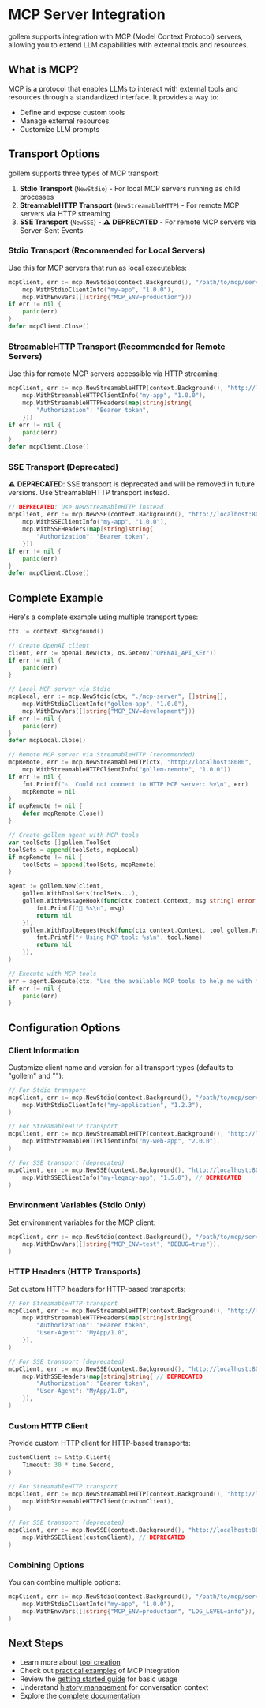 # MCP Server Integration

gollem supports integration with MCP (Model Context Protocol) servers, allowing you to extend LLM capabilities with external tools and resources.

## What is MCP?

MCP is a protocol that enables LLMs to interact with external tools and resources through a standardized interface. It provides a way to:

- Define and expose custom tools
- Manage external resources
- Customize LLM prompts

## Transport Options

gollem supports three types of MCP transport:

1. **Stdio Transport** (`NewStdio`) - For local MCP servers running as child processes
2. **StreamableHTTP Transport** (`NewStreamableHTTP`) - For remote MCP servers via HTTP streaming
3. **SSE Transport** (`NewSSE`) - ⚠️ **DEPRECATED** - For remote MCP servers via Server-Sent Events

### Stdio Transport (Recommended for Local Servers)

Use this for MCP servers that run as local executables:

```go
mcpClient, err := mcp.NewStdio(context.Background(), "/path/to/mcp/server", []string{"--arg1", "value1"},
    mcp.WithStdioClientInfo("my-app", "1.0.0"),
    mcp.WithEnvVars([]string{"MCP_ENV=production"}))
if err != nil {
    panic(err)
}
defer mcpClient.Close()
```

### StreamableHTTP Transport (Recommended for Remote Servers)

Use this for remote MCP servers accessible via HTTP streaming:

```go
mcpClient, err := mcp.NewStreamableHTTP(context.Background(), "http://localhost:8080",
    mcp.WithStreamableHTTPClientInfo("my-app", "1.0.0"),
    mcp.WithStreamableHTTPHeaders(map[string]string{
        "Authorization": "Bearer token",
    }))
if err != nil {
    panic(err)
}
defer mcpClient.Close()
```

### SSE Transport (Deprecated)

⚠️ **DEPRECATED**: SSE transport is deprecated and will be removed in future versions. Use StreamableHTTP transport instead.

```go
// DEPRECATED: Use NewStreamableHTTP instead
mcpClient, err := mcp.NewSSE(context.Background(), "http://localhost:8081",
    mcp.WithSSEClientInfo("my-app", "1.0.0"),
    mcp.WithSSEHeaders(map[string]string{
        "Authorization": "Bearer token",
    }))
if err != nil {
    panic(err)
}
defer mcpClient.Close()
```

## Complete Example

Here's a complete example using multiple transport types:

```go
ctx := context.Background()

// Create OpenAI client
client, err := openai.New(ctx, os.Getenv("OPENAI_API_KEY"))
if err != nil {
    panic(err)
}

// Local MCP server via Stdio
mcpLocal, err := mcp.NewStdio(ctx, "./mcp-server", []string{},
    mcp.WithStdioClientInfo("gollem-app", "1.0.0"),
    mcp.WithEnvVars([]string{"MCP_ENV=development"}))
if err != nil {
    panic(err)
}
defer mcpLocal.Close()

// Remote MCP server via StreamableHTTP (recommended)
mcpRemote, err := mcp.NewStreamableHTTP(ctx, "http://localhost:8080",
    mcp.WithStreamableHTTPClientInfo("gollem-remote", "1.0.0"))
if err != nil {
    fmt.Printf("⚠️  Could not connect to HTTP MCP server: %v\n", err)
    mcpRemote = nil
}
if mcpRemote != nil {
    defer mcpRemote.Close()
}

// Create gollem agent with MCP tools
var toolSets []gollem.ToolSet
toolSets = append(toolSets, mcpLocal)
if mcpRemote != nil {
    toolSets = append(toolSets, mcpRemote)
}

agent := gollem.New(client,
    gollem.WithToolSets(toolSets...),
    gollem.WithMessageHook(func(ctx context.Context, msg string) error {
        fmt.Printf("🤖 %s\n", msg)
        return nil
    }),
    gollem.WithToolRequestHook(func(ctx context.Context, tool gollem.FunctionCall) error {
        fmt.Printf("⚡ Using MCP tool: %s\n", tool.Name)
        return nil
    }),
)

// Execute with MCP tools
err = agent.Execute(ctx, "Use the available MCP tools to help me with my task")
if err != nil {
    panic(err)
}
```

## Configuration Options

### Client Information

Customize client name and version for all transport types (defaults to "gollem" and ""):

```go
// For Stdio transport
mcpClient, err := mcp.NewStdio(context.Background(), "/path/to/mcp/server", []string{},
    mcp.WithStdioClientInfo("my-application", "1.2.3"),
)

// For StreamableHTTP transport
mcpClient, err := mcp.NewStreamableHTTP(context.Background(), "http://localhost:8080",
    mcp.WithStreamableHTTPClientInfo("my-web-app", "2.0.0"),
)

// For SSE transport (deprecated)
mcpClient, err := mcp.NewSSE(context.Background(), "http://localhost:8081",
    mcp.WithSSEClientInfo("my-legacy-app", "1.5.0"), // DEPRECATED
)
```

### Environment Variables (Stdio Only)

Set environment variables for the MCP client:

```go
mcpClient, err := mcp.NewStdio(context.Background(), "/path/to/mcp/server", []string{},
    mcp.WithEnvVars([]string{"MCP_ENV=test", "DEBUG=true"}),
)
```

### HTTP Headers (HTTP Transports)

Set custom HTTP headers for HTTP-based transports:

```go
// For StreamableHTTP transport
mcpClient, err := mcp.NewStreamableHTTP(context.Background(), "http://localhost:8080",
    mcp.WithStreamableHTTPHeaders(map[string]string{
        "Authorization": "Bearer token",
        "User-Agent": "MyApp/1.0",
    }),
)

// For SSE transport (deprecated)
mcpClient, err := mcp.NewSSE(context.Background(), "http://localhost:8081",
    mcp.WithSSEHeaders(map[string]string{ // DEPRECATED
        "Authorization": "Bearer token",
        "User-Agent": "MyApp/1.0",
    }),
)
```

### Custom HTTP Client

Provide custom HTTP client for HTTP-based transports:

```go
customClient := &http.Client{
    Timeout: 30 * time.Second,
}

// For StreamableHTTP transport
mcpClient, err := mcp.NewStreamableHTTP(context.Background(), "http://localhost:8080",
    mcp.WithStreamableHTTPClient(customClient),
)

// For SSE transport (deprecated)
mcpClient, err := mcp.NewSSE(context.Background(), "http://localhost:8081",
    mcp.WithSSEClient(customClient), // DEPRECATED
)
```

### Combining Options

You can combine multiple options:

```go
mcpClient, err := mcp.NewStdio(context.Background(), "/path/to/mcp/server", []string{},
    mcp.WithStdioClientInfo("my-app", "1.0.0"),
    mcp.WithEnvVars([]string{"MCP_ENV=production", "LOG_LEVEL=info"}),
)
```

## Next Steps

- Learn more about [tool creation](tools.md)
- Check out [practical examples](examples.md) of MCP integration
- Review the [getting started guide](getting-started.md) for basic usage
- Understand [history management](history.md) for conversation context
- Explore the [complete documentation](README.md)